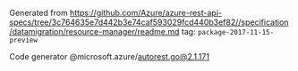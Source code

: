 Generated from https://github.com/Azure/azure-rest-api-specs/tree/3c764635e7d442b3e74caf593029fcd440b3ef82//specification/datamigration/resource-manager/readme.md tag: `package-2017-11-15-preview`

Code generator @microsoft.azure/autorest.go@2.1.171



